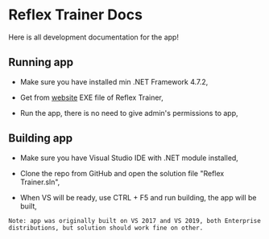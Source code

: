 # Reflex Trainer Docs

Here is all development documentation for the app!

## Running app

- Make sure you have installed min .NET Framework 4.7.2,

- Get from [website](https://straykerpl.github.io) EXE file of Reflex Trainer,

- Run the app, there is no need to give admin's permissions to app,

## Building app

- Make sure you have Visual Studio IDE with .NET module installed,

- Clone the repo from GitHub and open the solution file "Reflex Trainer.sln",

- When VS will be ready, use CTRL + F5 and run building, the app will be built,

`Note: app was originally built on VS 2017 and VS 2019, both Enterprise distributions, but solution should work fine on other.`


